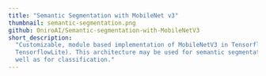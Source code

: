 ```yaml
---
title: "Semantic Segmentation with MobileNet v3"
thumbnail: semantic-segmentation.png
github: OniroAI/Semantic-segmentation-with-MobileNetV3
short_description:
  "Customizable, module based implementation of MobileNetV3 in Tensorflow (and
  TensorflowLite). This architecture may be used for semantic segmentation as
  well as for classification."
---
```

